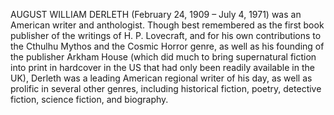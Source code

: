 AUGUST WILLIAM DERLETH (February 24, 1909 – July 4, 1971) was an American writer and anthologist. Though best remembered as the first book publisher of the writings of H. P. Lovecraft, and for his own contributions to the Cthulhu Mythos and the Cosmic Horror genre, as well as his founding of the publisher Arkham House (which did much to bring supernatural fiction into print in hardcover in the US that had only been readily available in the UK), Derleth was a leading American regional writer of his day, as well as prolific in several other genres, including historical fiction, poetry, detective fiction, science fiction, and biography.

